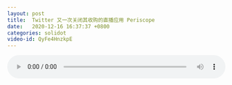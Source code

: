 ```yaml
---
layout: post
title:  Twitter 又一次关闭其收购的直播应用 Periscope
date:   2020-12-16 16:37:37 +0800
categories: solidot
video-id: QyFe4HnzkpE
---
```


<audio src="/assets/3195bd3e77b57291723ff64f42b5eff1.mp3" style="width: 100%;" controls></audio>

